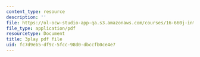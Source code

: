 ```yaml
---
content_type: resource
description: ''
file: https://ol-ocw-studio-app-qa.s3.amazonaws.com/courses/16-660j-introduction-to-lean-six-sigma-methods-january-iap-2012/fc7d9eb5df9c5fcc98d0dbccfb0ce4e7_Ba8ZyAmffAM.pdf
file_type: application/pdf
resourcetype: Document
title: 3play pdf file
uid: fc7d9eb5-df9c-5fcc-98d0-dbccfb0ce4e7
---
```

